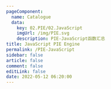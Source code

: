 ```yaml
---
pageComponent: 
  name: Catalogue
  data: 
    key: 02.PIE/02.JavaScript
    imgUrl: /img/PIE.svg
    description: PIE-JavaScript函数汇总
title: JavaScript PIE Engine
permalink: /PIE-JavaScript
sidebar: false
article: false
comment: false
editLink: false
date: 2022-05-12 06:20:00
---
```

